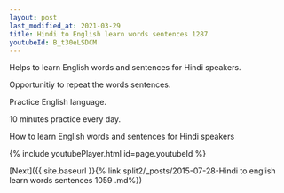 ```yaml
---
layout: post
last_modified_at: 2021-03-29
title: Hindi to English learn words sentences 1287 
youtubeId: B_t30eLSDCM
---
```

 
 
Helps to learn English words and sentences for Hindi speakers.

Opportunitiy to repeat the words sentences. 

Practice English language. 
 
10 minutes practice every day. 
 
How to learn English words and sentences for Hindi speakers 
 
{% include youtubePlayer.html id=page.youtubeId %}
 
 
[Next]({{ site.baseurl }}{% link  split2/_posts/2015-07-28-Hindi to english learn words sentences 1059 .md%})
 
